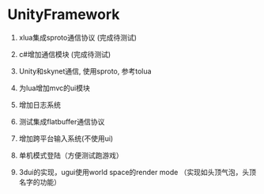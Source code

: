 # UnityFramework

1. xlua集成sproto通信协议 (完成待测试)

2. c#增加通信模块 (完成待测试)

3. Unity和skynet通信, 使用sproto, 参考tolua

4. 为lua增加mvc的ui模块 

5. 增加日志系统 

6. 测试集成flatbuffer通信协议 

7. 增加跨平台输入系统(不使用ui) 

8. 单机模式登陆（方便测试跑游戏）

9. 3dui的实现，ugui使用world space的render mode （实现如头顶气泡，头顶名字的功能）




